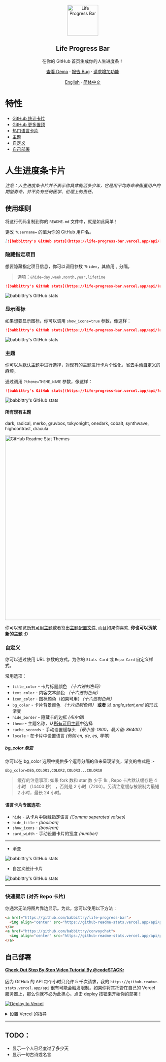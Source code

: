 <p align="center">
 <img width="100px" src="https://res.cloudinary.com/babbittry/image/upload/v1594908242/logo_ccswme.svg" align="center" alt="Life Progress Bar" />
 <h2 align="center">Life Progress Bar</h2>
 <p align="center">在你的 GitHub 首页生成你的人生进度条！</p>
</p>

  <p align="center">
    <a href="#demo">查看 Demo</a>
    ·
    <a href="https://github.com/babbittry/life-progress-bar/issues/new/choose">报告 Bug</a>
    ·
    <a href="https://github.com/babbittry/life-progress-bar/issues/new/choose">请求增加功能</a>
  </p>
  <p align="center">
    <a href="/docs/readme_en.md">English</a>
    ·
    <a href="readme.md">简体中文</a>
  </p>
</p>

# 特性

- [GitHub 统计卡片](#GitHub-统计卡片)
- [GitHub 更多置顶](#GitHub-更多置顶)
- [热门语言卡片](#热门语言卡片)
- [主题](#主题)
- [自定义](#自定义)
- [自己部署](#自己部署)

# 人生进度条卡片

_注意：人生进度条卡片并不表示你具体能活多少年，它是用平均寿命来衡量用户的期望寿命，并不负有任何医学、伦理上的责任。_

## 使用细则

将这行代码复制到你的 `README.md` 文件中，就是如此简单！

更改 `?username=` 的值为你的 GitHub 用户名。

```md
[![babbittry's GitHub stats](https://life-progress-bar.vercel.app/api/?username=babbittry)](https://github.com/babbittry/life-progress-bar)
```

### 隐藏指定项目

想要隐藏指定项目信息，你可以调用参数 `?hide=`，其值用 `,` 分隔。

> 选项：`&hide=day,week,month,year,lifetime`

```md
![babbittry's GitHub stats](https://life-progress-bar.vercel.app/api/?username=babbittry&hide=day,week)
```

![babbittry's GitHub stats](https://life-progress-bar.vercel.app/api/?username=babbittry&hide=day,week)

### 显示图标

如果想要显示图标，你可以调用 `show_icons=true` 参数，像这样：

```md
![babbittry's GitHub stats](https://life-progress-bar.vercel.app/api/?username=babbittry&show_icons=true)
```

![babbittry's GitHub stats](https://life-progress-bar.vercel.app/api/?username=babbittry&show_icons=true)

### 主题

你可以从[默认主题](#主题)中进行选择，对现有的主题进行卡片个性化，省去[手动自定义](#自定义)的麻烦。

通过调用 `?theme=THEME_NAME` 参数，像这样：

```md
![babbittry's GitHub stats](https://life-progress-bar.vercel.app/api/?username=babbittry&show_icons=true&theme=radical)
```

![babbittry's GitHub stats](https://life-progress-bar.vercel.app/api/?username=babbittry&show_icons=true&theme=radical)

#### 所有现有主题

dark, radical, merko, gruvbox, tokyonight, onedark, cobalt, synthwave, highcontrast, dracula

<img src="https://res.cloudinary.com/babbittry/image/upload/v1595174536/grs-themes_l4ynja.png" alt="GitHub Readme Stat Themes" width="600px"/>

你可以预览[所有可用主题](../themes/README.md)或者签出[主题配置文件](../themes/index.js), 而且如果你喜欢, **你也可以贡献新的主题** :D

### 自定义

你可以通过使用 URL 参数的方式，为你的 `Stats Card` 或 `Repo Card` 自定义样式。

常用选项：

- `title_color` - 卡片标题颜色 _（十六进制色码）_
- `text_color` - 内容文本颜色 _（十六进制色码）_
- `icon_color` - 图标颜色（如果可用）_（十六进制色码）_
- `bg_color` - 卡片背景颜色 _（十六进制色码）_ **或者** 以 _angle,start,end_ 的形式渐变
- `hide_border` - 隐藏卡的边框 _(布尔值)_
- `theme` - 主题名称，从[所有可用主题](../themes/README.md)中选择
- `cache_seconds` - 手动设置缓存头 _（最小值: 1800，最大值: 86400）_
- `locale` - 在卡片中设置语言 _(例如 cn, de, es, 等等)_




##### bg_color 渐变

你可以在 bg_color 选项中提供多个逗号分隔的值来呈现渐变，渐变的格式是 :-

```
&bg_color=DEG,COLOR1,COLOR2,COLOR3...COLOR10
```

> 缓存的注意事项: 如果 fork 数和 star 数 少于 1k , Repo 卡片默认缓存是 4 小时 （14400 秒） ，否则是 2 小时（7200）。另请注意缓存被限制为最短 2 小时，最长 24 小时。

#### 语言卡片专属选项:

- `hide` - 从卡片中隐藏指定语言 _(Comma seperated values)_
- `hide_title` - _(boolean)_
- `show_icons` - _(boolean)_
- `card_width` - 手动设置卡片的宽度 _(number)_

---

- 渐变

![babbittry's GitHub stats](https://life-progress-bar.vercel.app/api/?username=babbittry&bg_color=30,e96443,904e95&title_color=fff&text_color=fff)

- 自定义统计卡片

![babbittry's GitHub stats](https://life-progress-bar.vercel.app/api/?username=babbittry&show_icons=true&title_color=fff&icon_color=79ff97&text_color=9f9f9f&bg_color=151515)

---

### 快速提示 (对齐 Repo 卡片)

你通常无法将图片靠边显示。为此，您可以使用以下方法：

```md
<a href="https://github.com/babbittry/life-progress-bar">
  <img align="center" src="https://github-readme-stats.vercel.app/api/pin/?username=babbittry&repo=github-readme-stats" />
</a>
<a href="https://github.com/babbittry/convoychat">
  <img align="center" src="https://github-readme-stats.vercel.app/api/pin/?username=babbittry&repo=convoychat" />
</a>
```

## 自己部署

#### [Check Out Step By Step Video Tutorial By @codeSTACKr](https://youtu.be/n6d4KHSKqGk?t=107)

因为 GitHub 的 API 每个小时只允许 5 千次请求，我的 `https://github-readme-stats.vercel.app/api` 很有可能会触发限制。如果你将其托管在自己的 Vercel 服务器上，那么你就不必为此担心。点击 deploy 按钮来开始你的部署！

[![Deploy to Vercel](https://vercel.com/button)](https://vercel.com/import/project?template=https://github.com/babbittry/life-progress-bar)

<details>
 <summary>设置 Vercel 的指导</summary>

1. 前往 [vercel.com](https://vercel.com/)
1. 点击 `Log in`
   ![](https://files.catbox.moe/tct1wg.png)
1. 点击 `Continue with GitHub` 通过 GitHub 进行登录
   ![](https://files.catbox.moe/btd78j.jpeg)
1. 登录 GitHub 并允许访问所有存储库（如果系统这样提示）
1. Fork 这个仓库
1. 返回到你的 [Vercel dashboard](https://vercel.com/dashboard)
1. 选择 `Import Project`
   ![](https://files.catbox.moe/qckos0.png)
1. 选择 `Import Git Repository`
   ![](https://files.catbox.moe/pqub9q.png)
1. 选择 root 并将所有内容保持不变，并且只需添加名为 PAT_1 的环境变量（如图所示），其中将包含一个个人访问令牌（PAT），你可以在[这里](https://github.com/settings/tokens/new)轻松创建（保留默认，并且只需要命名下，名字随便）
   ![](https://files.catbox.moe/caem5b.png)
1. 点击 deploy，这就完成了，查看你的域名就可使用 API 了！

</details>

---

## TODO：

- 显示一个人已经度过了多少天
- 显示一句古诗或名言